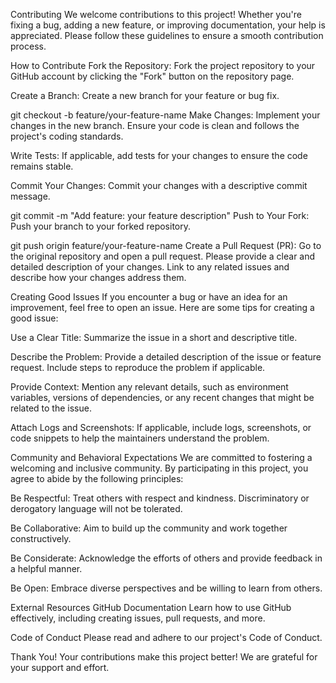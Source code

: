 Contributing
We welcome contributions to this project! Whether you're fixing a bug, adding a new feature, or improving documentation, your help is appreciated. Please follow these guidelines to ensure a smooth contribution process.

How to Contribute
Fork the Repository:
Fork the project repository to your GitHub account by clicking the "Fork" button on the repository page.

Create a Branch:
Create a new branch for your feature or bug fix.

git checkout -b feature/your-feature-name
Make Changes:
Implement your changes in the new branch. Ensure your code is clean and follows the project's coding standards.

Write Tests:
If applicable, add tests for your changes to ensure the code remains stable.

Commit Your Changes:
Commit your changes with a descriptive commit message.


git commit -m "Add feature: your feature description"
Push to Your Fork:
Push your branch to your forked repository.


git push origin feature/your-feature-name
Create a Pull Request (PR):
Go to the original repository and open a pull request. Please provide a clear and detailed description of your changes. Link to any related issues and describe how your changes address them.

Creating Good Issues
If you encounter a bug or have an idea for an improvement, feel free to open an issue. Here are some tips for creating a good issue:

Use a Clear Title:
Summarize the issue in a short and descriptive title.

Describe the Problem:
Provide a detailed description of the issue or feature request. Include steps to reproduce the problem if applicable.

Provide Context:
Mention any relevant details, such as environment variables, versions of dependencies, or any recent changes that might be related to the issue.

Attach Logs and Screenshots:
If applicable, include logs, screenshots, or code snippets to help the maintainers understand the problem.

Community and Behavioral Expectations
We are committed to fostering a welcoming and inclusive community. By participating in this project, you agree to abide by the following principles:

Be Respectful:
Treat others with respect and kindness. Discriminatory or derogatory language will not be tolerated.

Be Collaborative:
Aim to build up the community and work together constructively.

Be Considerate:
Acknowledge the efforts of others and provide feedback in a helpful manner.

Be Open:
Embrace diverse perspectives and be willing to learn from others.

External Resources
GitHub Documentation
Learn how to use GitHub effectively, including creating issues, pull requests, and more.

Code of Conduct
Please read and adhere to our project's Code of Conduct.


Thank You!
Your contributions make this project better! We are grateful for your support and effort.
